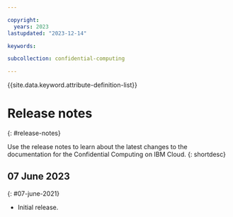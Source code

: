 ```yaml
---

copyright:
  years: 2023
lastupdated: "2023-12-14"

keywords: 

subcollection: confidential-computing

---
```


{{site.data.keyword.attribute-definition-list}}

# Release notes
{: #release-notes}

Use the release notes to learn about the latest changes to the documentation for the Confidential Computing on IBM Cloud.
{: shortdesc}


## 07 June 2023
{: #07-june-2021}

* Initial release.
